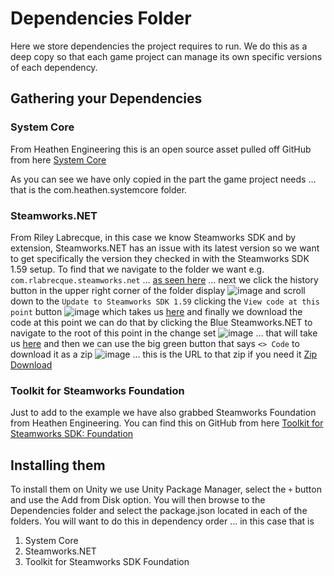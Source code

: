 # Dependencies Folder
Here we store dependencies the project requires to run. We do this as a deep copy so that each game project can manage its own specific versions of each dependency.

## Gathering your Dependencies

### System Core
From Heathen Engineering this is an open source asset pulled off GitHub from here
[System Core](https://github.com/heathen-engineering/SystemCore)

As you can see we have only copied in the part the game project needs … that is the com.heathen.systemcore folder.

### Steamworks.NET
From Riley Labrecque, in this case we know Steamworks SDK and by extension, Steamworks.NET has an issue with its latest version so we want to get specifically the version they checked in with the Steamworks SDK 1.59 setup. To find that we navigate to the folder we want e.g. `com.rlabrecque.steamworks.net` … [as seen here](https://github.com/rlabrecque/Steamworks.NET/tree/master/com.rlabrecque.steamworks.net) 
… next we click the history button in the upper right corner of the folder display 
![image](https://github.com/user-attachments/assets/e1e9a97a-39e0-41f7-ba69-3a7f9ce2f3db)
and scroll down to the `Update to Steamworks SDK 1.59` clicking the `View code at this point` button 
![image](https://github.com/user-attachments/assets/26d76b1b-eec1-4979-9f73-4af1dd515c4f)
which takes us [here](https://github.com/rlabrecque/Steamworks.NET/tree/078ed3c7c9b767a42be555b75ea5fb014c067132/com.rlabrecque.steamworks.net) and finally we download the code at this point we can do that by clicking the Blue Steamworks.NET to navigate to the root of this point in the change set
![image](https://github.com/user-attachments/assets/0e5f20c5-bee1-4048-b47d-8379cbd90403)
… that will take us [here](https://github.com/rlabrecque/Steamworks.NET/tree/078ed3c7c9b767a42be555b75ea5fb014c067132) and then we can use the big green button that says `<> Code` to download it as a zip 
![image](https://github.com/user-attachments/assets/815b58ff-88ad-4fe9-9107-af770e955fe5)
… this is the URL to that zip if you need it [Zip Download](https://github.com/rlabrecque/Steamworks.NET/archive/078ed3c7c9b767a42be555b75ea5fb014c067132.zip)

### Toolkit for Steamworks Foundation
Just to add to the example we have also grabbed Steamworks Foundation from Heathen Engineering. You can find this on GitHub from here [Toolkit for Steamworks SDK: Foundation](https://github.com/heathen-engineering/Toolkit-for-Steamworks-Foundation)

## Installing them
To install them on Unity we use Unity Package Manager, select the `+` button and use the Add from Disk option. You will then browse to the Dependencies folder and select the package.json located in each of the folders. You will want to do this in dependency order … in this case that is 

1. System Core
2. Steamworks.NET
3. Toolkit for Steamworks SDK Foundation

